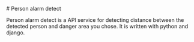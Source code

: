 # Person alarm detect

Person alarm detect is a API service for detecting distance between the detected person and danger area you chose. It is written with python and django.


